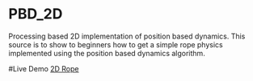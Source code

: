 # PBD_2D
Processing based 2D implementation of position based dynamics. This source is to show to beginners how to get a simple rope physics implemented using the position based dynamics algorithm.

#Live Demo
<a target="_blank" href="http://rawgit.com/mmmovania/PBD_2D/master/Processing/applet/index.html">2D Rope</a> 
